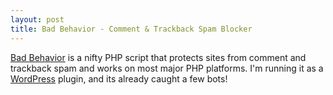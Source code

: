 ```yaml
--- 
layout: post
title: Bad Behavior - Comment & Trackback Spam Blocker
---
```

<a href="http://www.ioerror.us/software/bad-behavior/">Bad Behavior</a> is a nifty PHP script that protects sites from comment and trackback spam and works on most major PHP platforms. I'm running it as a <a href="http://wordpress.org/">WordPress</a> plugin, and its already caught a few bots!
